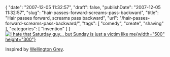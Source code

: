 {
    "date": "2007-12-05 11:32:57",
    "draft": false,
    "publishDate": "2007-12-05 11:32:57",
    "slug": "hair-passes-forward-screams-pass-backward",
    "title": "Hair passes forward, screams pass backward",
    "url": "\/hair-passes-forward-screams-pass-backward\/",
    "tags": [
        "comedy",
        "create",
        "shaving"
    ],
    "categories": [
        "Invention"
    ]
}[![I hate that Saturday guy... but Sunday is just a victim like
me](//farm3.staticflickr.com/2080/2088101939_8170cafeda_o.png){width="500"
height="300"}](http://www.flickr.com/photos/joshnunn/2088101939/ "I hate that Saturday guy... but Sunday is just a victim like me by screenbeard, on Flickr")

Inspired by [Wellington Grey](http://wellingtongrey.net).